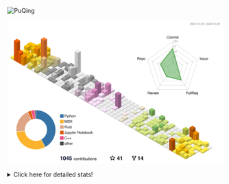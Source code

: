 ![PuQing](https://user-images.githubusercontent.com/27223114/171565019-9a56fae6-b08b-421f-99db-7e830da42371.png)

![](./profile-3d-contrib/profile-season-animate.svg)

<details>
<summary>Click here for detailed stats!</summary>

<!--START_SECTION:waka-->
![Lines of code](https://img.shields.io/badge/From%20Hello%20World%20I%27ve%20Written-1.3%20million%20lines%20of%20code-blue)

**🐱 My GitHub Data** 

> 📦 411.1 kB Used in GitHub's Storage 
 > 
> 🏆 664 Contributions in the Year 2024
 > 
> 🚫 Not Opted to Hire
 > 
> 📜 59 Public Repositories 
 > 
> 🔑 30 Private Repositories 
 > 
**I'm a Night 🦉** 

```text
🌞 Morning                492 commits         ██░░░░░░░░░░░░░░░░░░░░░░░   06.39 % 
🌆 Daytime                3206 commits        ██████████░░░░░░░░░░░░░░░   41.64 % 
🌃 Evening                1891 commits        ██████░░░░░░░░░░░░░░░░░░░   24.56 % 
🌙 Night                  2111 commits        ███████░░░░░░░░░░░░░░░░░░   27.42 % 
```


📊 **This Week I Spent My Time On** 

```text
💬 Programming Languages: 
Browsing                 10 hrs 21 mins      ███████░░░░░░░░░░░░░░░░░░   27.07 % 
Python                   6 hrs 49 mins       ████░░░░░░░░░░░░░░░░░░░░░   17.83 % 
GitHubing                6 hrs 36 mins       ████░░░░░░░░░░░░░░░░░░░░░   17.28 % 
Other                    4 hrs 54 mins       ███░░░░░░░░░░░░░░░░░░░░░░   12.83 % 
Searching                2 hrs 53 mins       ██░░░░░░░░░░░░░░░░░░░░░░░   07.56 % 

🔥 Editors: 
Chrome                   23 hrs 6 mins       ███████████████░░░░░░░░░░   60.37 % 
VS Code                  14 hrs 3 mins       █████████░░░░░░░░░░░░░░░░   36.74 % 
fish                     1 hr 6 mins         █░░░░░░░░░░░░░░░░░░░░░░░░   02.90 % 

💻 Operating System: 
Mac                      24 hrs 13 mins      ████████████████░░░░░░░░░   63.26 % 
Linux                    8 hrs 3 mins        █████░░░░░░░░░░░░░░░░░░░░   21.03 % 
WSL                      6 hrs               ████░░░░░░░░░░░░░░░░░░░░░   15.71 % 
```


<!--END_SECTION:waka-->
</details>
